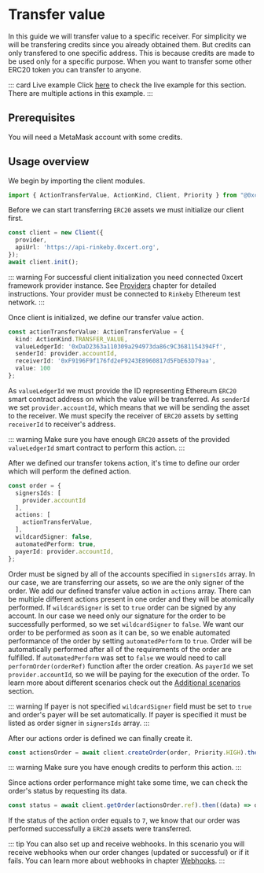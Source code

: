 # Transfer value

In this guide we will transfer value to a specific receiver. For simplicity we will be transfering credits since you already obtained them. But credits can only transfered to one specific address. This is because credits are made to be used only for a specific purpose. When you want to transfer some other ERC20 token you can transfer to anyone.

::: card Live example
Click [here](https://codesandbox.io/s/github/0xcert/api-example-order?module=%2FREADME.md) to check the live example for this section. There are multiple actions in this example.
:::

## Prerequisites

You will need a MetaMask account with some credits.

## Usage overview

We begin by importing the client modules.

```ts
import { ActionTransferValue, ActionKind, Client, Priority } from "@0xcert/client";
```

Before we can start transferring `ERC20` assets we must initialize our client first.

```ts
const client = new Client({
  provider,
  apiUrl: 'https://api-rinkeby.0xcert.org',
});
await client.init();
```
::: warning
For successful client initialization you need connected 0xcert framework provider instance. See [Providers](providers.html#providers) chapter for detailed instructions. Your provider must be connected to `Rinkeby` Ethereum test network.
:::

Once client is initialized, we define our transfer value action.

```ts
const actionTransferValue: ActionTransferValue = {
  kind: ActionKind.TRANSFER_VALUE,
  valueLedgerId: '0xDaD2363a110309a294973da86c9C3681154394Ff',
  senderId: provider.accountId,
  receiverId: '0xF9196F9f176fd2eF9243E8960817d5FbE63D79aa',
  value: 100
};
```
As `valueLedgerId` we must provide the ID representing Ethereum `ERC20` smart contract address on which the value will be transferred. As `senderId` we set `provider.accountId`, which means that we will be sending the asset to the receiver. We must specify the receiver of `ERC20` assets by setting `receiverId` to receiver's address.

::: warning
Make sure you have enough `ERC20` assets of the provided `valueLedgerId` smart contract to perform this action.
:::

After we defined our transfer tokens action, it's time to define our order which will perform the defined action.

```ts
const order = {
  signersIds: [
    provider.accountId
  ],
  actions: [
    actionTransferValue,
  ],
  wildcardSigner: false,
  automatedPerform: true,
  payerId: provider.accountId,
};
```

Order must be signed by all of the accounts specified in `signersIds` array. In our case, we are transferring our assets, so we are the only signer of the order. We add our defined transfer value action in `actions` array. There can be multiple different actions present in one order and they will be atomically performed. If `wildcardSigner` is set to `true` order can be signed by any account. In our case we need only our signature for the order to be successfully performed, so we set `wildcardSigner` to `false`. We want our order to be performed as soon as it can be, so we enable automated performance of the order by setting `automatedPerform` to `true`. Order will be automatically performed after all of the requirements of the order are fulfilled. If `automatedPerform` was set to `false` we would need to call `performOrder(orderRef)` function after the order creation. As `payerId` we set `provider.accountId`, so we will be paying for the execution of the order. To learn more about different scenarios check out the [Additional scenarios](additional-scenarios.html) section.

::: warning
If payer is not specified `wildcardSigner` field must be set to `true` and order's payer will be set automatically. If payer is specified it must be listed as order signer in `signersIds` array.
:::

After our actions order is defined we can finally create it.

```ts
const actionsOrder = await client.createOrder(order, Priority.HIGH).then((data) => data.data);
```

::: warning
Make sure you have enough credits to perform this action.
:::

Since actions order performance might take some time, we can check the order's status by requesting its data.

```ts
const status = await client.getOrder(actionsOrder.ref).then((data) => data.data.status);
```

If the status of the action order equals to `7`, we know that our order was performed successfully a `ERC20` assets were transferred.

::: tip
You can also set up and receive webhooks. In this scenario you will receive webhooks when our order changes (updated or successful) or if it fails. You can learn more about webhooks in chapter [Webhooks](/api/api/client.html#webhooks). 
:::
